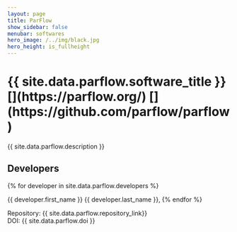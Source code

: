 ```yaml
---
layout: page
title: ParFlow
show_sidebar: false
menubar: softwares
hero_image: /../img/black.jpg
hero_height: is_fullheight
---
```


<h1>{{ site.data.parflow.software_title }} [<i class="fas fa-book"></i>](https://parflow.org/) [<i class="fab fa-github"></i>](https://github.com/parflow/parflow) </h1>

{{ site.data.parflow.description }}

<h2> Developers </h2>

{% for developer in site.data.parflow.developers %}
<p>{{ developer.first_name }} {{ developer.last_name }},
{% endfor %}
  
Repository:  {{ site.data.parflow.repository_link}}  
DOI:  {{ site.data.parflow.doi }}
